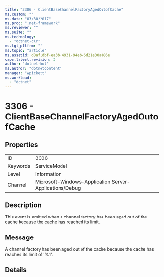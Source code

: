 ```yaml
---
title: "3306 - ClientBaseChannelFactoryAgedOutofCache"
ms.custom: ""
ms.date: "03/30/2017"
ms.prod: ".net-framework"
ms.reviewer: ""
ms.suite: ""
ms.technology: 
  - "dotnet-clr"
ms.tgt_pltfrm: ""
ms.topic: "article"
ms.assetid: d8af1dbf-ea3b-4931-94eb-6d21e30a886e
caps.latest.revision: 3
author: "dotnet-bot"
ms.author: "dotnetcontent"
manager: "wpickett"
ms.workload: 
  - "dotnet"
---
```

# 3306 - ClientBaseChannelFactoryAgedOutofCache
## Properties  
  
|||  
|-|-|  
|ID|3306|  
|Keywords|ServiceModel|  
|Level|Information|  
|Channel|Microsoft-Windows-Application Server-Applications/Debug|  
  
## Description  
 This event is emitted when a channel factory has been aged out of the cache because the cache has reached its limit.  
  
## Message  
 A channel factory has been aged out of the cache because the cache has reached its limit of '%1'.  
  
## Details
